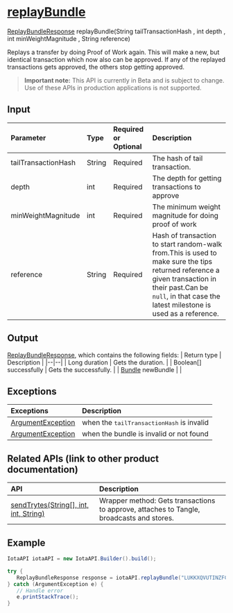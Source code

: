 
# [replayBundle](https://github.com/iotaledger/iota-java/blob/master/jota/src/main/java/org/iota/jota/IotaAPI.java#L1059)
 [ReplayBundleResponse](https://github.com/iotaledger/iota-java/blob/master/jota/src/main/java/org/iota/jota/dto/response/ReplayBundleResponse.java) replayBundle(String tailTransactionHash , int depth , int minWeightMagnitude , String reference)

Replays a transfer by doing Proof of Work again. This will make a new, but identical transaction which now also can be approved. If any of the replayed transactions gets approved, the others stop getting approved.
> **Important note:** This API is currently in Beta and is subject to change. Use of these APIs in production applications is not supported.

## Input
| Parameter       | Type | Required or Optional | Description |
|:---------------|:--------|:--------| :--------|
| tailTransactionHash | String | Required | The hash of tail transaction. |
| depth | int | Required | The depth for getting transactions to approve |
| minWeightMagnitude | int | Required | The minimum weight magnitude for doing proof of work |
| reference | String | Required | Hash of transaction to start random-walk from.This is used to make sure the tips returned reference a given transaction in their past.Can be `null`, in that case the latest milestone is used as a reference. |
    
## Output
[ReplayBundleResponse](https://github.com/iotaledger/iota-java/blob/master/jota/src/main/java/org/iota/jota/dto/response/ReplayBundleResponse.java), which contains the following fields:
| Return type | Description |
|--|--|
| Long duration | Gets the duration. |
| Boolean[] successfully | Gets the successfully. |
| [Bundle](https://github.com/iotaledger/iota-java/blob/master/jota/src/main/java/org/iota/jota/model/Bundle.java) newBundle |  |

## Exceptions
| Exceptions     | Description |
|:---------------|:--------|
| [ArgumentException](https://github.com/iotaledger/iota-java/blob/master/jota/src/main/java/org/iota/jota/error/ArgumentException.java) | when the <tt>tailTransactionHash</tt> is invalid |
| [ArgumentException](https://github.com/iotaledger/iota-java/blob/master/jota/src/main/java/org/iota/jota/error/ArgumentException.java) | when the bundle is invalid or not found |

## Related APIs (link to other product documentation)
| API     | Description |
|:---------------|:--------|
| [sendTrytes(String[], int, int, String)](https://github.com/iotaledger/iota-java/blob/master/jota/src/main/java/org/iota/jota/IotaAPI.java#L425) | Wrapper method: Gets transactions to approve, attaches to Tangle, broadcasts and stores. |

 ## Example
 
 ```Java
 IotaAPI iotaAPI = new IotaAPI.Builder().build();

try { 
    ReplayBundleResponse response = iotaAPI.replayBundle("LUKKXQVUTINZFCGWLQPVBYLRSAGABLTPLRUPRPGFHFSFABHGCNEEJDMYI9EFWZNMABYFDXXORDHEUVUMG", "15", "18", "IYEBCPYKEWXEFIBJCOWA9AWNLDRLIPOJAXJGMNXJDUBTYDMHWKMWDHDGRQLYRKTNIYNDSIULAVLNKIUKF");
} catch (ArgumentException e) { 
    // Handle error
    e.printStackTrace(); 
}
 ```
